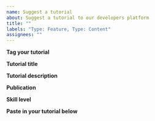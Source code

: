 ```yaml
---
name: Suggest a tutorial
about: Suggest a tutorial to our developers platform
title: ""
labels: "Type: Feature, Type: Content"
assignees: ""
---
```




**Tag your tutorial**


**Tutorial title**

<!-- What is the title of your tutorial?-->

**Tutorial description**

<!-- Summarise what the user should be able to accomplish by following tutorial -->

**Publication**

<!-- If it's been published elsewhere already, let us know -->

**Skill level**

<!-- What level of experience does someone need to be to complete the tutorial? Beginner/Intermediate/Advanced -->

**Paste in your tutorial below**

<!-- Please paste in markdown -->
